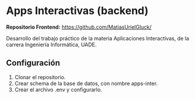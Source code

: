 # Apps Interactivas (backend)

**Repositorio Frontend:** https://github.com/MatiasUrielGluck/

Desarrollo del trabajo práctico de la materia Aplicaciones Interactivas, de la carrera Ingeniería Informática, UADE.

## Configuración
1. Clonar el repositorio.
2. Crear schema de la base de datos, con nombre apps-inter.
3. Crear el archivo .env y configurarlo.